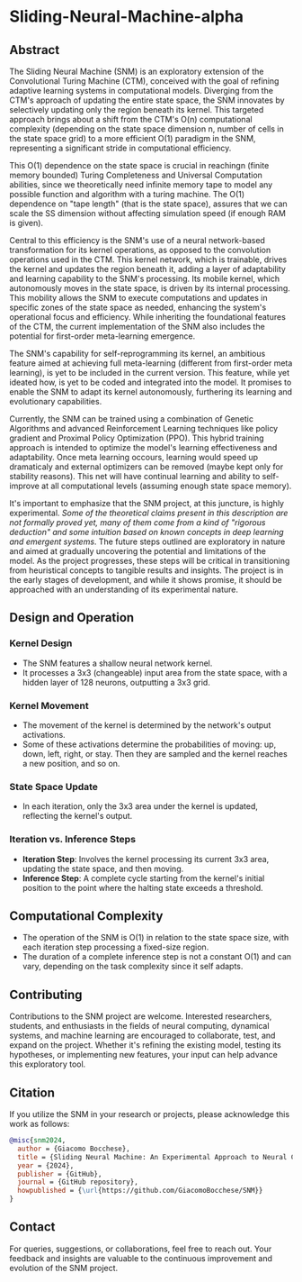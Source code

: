 # Sliding-Neural-Machine-alpha


## Abstract
The Sliding Neural Machine (SNM) is an exploratory extension of the Convolutional Turing Machine (CTM), conceived with the goal of refining adaptive learning systems in computational models. Diverging from the CTM's approach of updating the entire state space, the SNM innovates by selectively updating only the region beneath its kernel. This targeted approach brings about a shift from the CTM's O(n) computational complexity (depending on the state space dimension n, number of cells in the state space grid) to a more efficient O(1) paradigm in the SNM, representing a significant stride in computational efficiency.

This O(1) dependence on the state space is crucial in reachingn (finite memory bounded) Turing Completeness and Universal Computation abilities, since we theoretically need infinite memory tape to model any possible function and algorithm with a turing machine. The O(1) dependence on "tape length" (that is the state space), assures that we can scale the SS dimension without affecting simulation speed (if enough RAM is given).

Central to this efficiency is the SNM's use of a neural network-based transformation for its kernel operations, as opposed to the convolution operations used in the CTM. This kernel network, which is trainable, drives the kernel and updates the region beneath it, adding a layer of adaptability and learning capability to the SNM's processing. Its mobile kernel, which autonomously moves in the state space, is driven by its internal processing. This mobility allows the SNM to execute computations and updates in specific zones of the state space as needed, enhancing the system's operational focus and efficiency. While inheriting the foundational features of the CTM, the current implementation of the SNM also includes the potential for first-order meta-learning emergence.

The SNM's capability for self-reprogramming its kernel, an ambitious feature aimed at achieving full meta-learning (different from first-order meta learning), is yet to be included in the current version. This feature, while yet ideated how, is yet to be coded and integrated into the model. It promises to enable the SNM to adapt its kernel autonomously, furthering its learning and evolutionary capabilities.

Currently, the SNM can be trained using a combination of Genetic Algorithms and advanced Reinforcement Learning techniques like policy gradient and Proximal Policy Optimization (PPO). This hybrid training approach is intended to optimize the model's learning effectiveness and adaptability. Once meta learning occours, learning would speed up dramaticaly and external optimizers can be removed (maybe kept only for stability reasons). This net will have continual learning and ability to self-improve at all computational levels (assuming enough state space memory).

It's important to emphasize that the SNM project, at this juncture, is highly experimental. *Some of the theoretical claims present in this description are not formally proved yet, many of them come from a kind of "rigorous deduction" and some intuition based on known concepts in deep learning and emergent systems*. The future steps outlined are exploratory in nature and aimed at gradually uncovering the potential and limitations of the model. As the project progresses, these steps will be critical in transitioning from heuristical concepts to tangible results and insights.
The project is in the early stages of development, and while it shows promise, it should be approached with an understanding of its experimental nature.


## Design and Operation
### Kernel Design
- The SNM features a shallow neural network kernel.
- It processes a 3x3 (changeable) input area from the state space, with a hidden layer of 128 neurons, outputting a 3x3 grid.

### Kernel Movement
- The movement of the kernel is determined by the network's output activations.
- Some of these activations determine the probabilities of moving: up, down, left, right, or stay. Then they are sampled and the kernel reaches a new position, and so on.

### State Space Update
- In each iteration, only the 3x3 area under the kernel is updated, reflecting the kernel's output.

### Iteration vs. Inference Steps
- **Iteration Step**: Involves the kernel processing its current 3x3 area, updating the state space, and then moving.
- **Inference Step**: A complete cycle starting from the kernel's initial position to the point where the halting state exceeds a threshold.

## Computational Complexity
- The operation of the SNM is O(1) in relation to the state space size, with each iteration step processing a fixed-size region.
- The duration of a complete inference step is not a constant O(1) and can vary, depending on the task complexity since it self adapts.

## Contributing
Contributions to the SNM project are welcome. Interested researchers, students, and enthusiasts in the fields of neural computing, dynamical systems, and machine learning are encouraged to collaborate, test, and expand on the project. Whether it's refining the existing model, testing its hypotheses, or implementing new features, your input can help advance this exploratory tool.

## Citation
If you utilize the SNM in your research or projects, please acknowledge this work as follows:

```bibtex
@misc{snm2024,
  author = {Giacomo Bocchese},
  title = {Sliding Neural Machine: An Experimental Approach to Neural Computing},
  year = {2024},
  publisher = {GitHub},
  journal = {GitHub repository},
  howpublished = {\url{https://github.com/GiacomoBocchese/SNM}}
}
```

## Contact
For queries, suggestions, or collaborations, feel free to reach out. Your feedback and insights are valuable to the continuous improvement and evolution of the SNM project.
